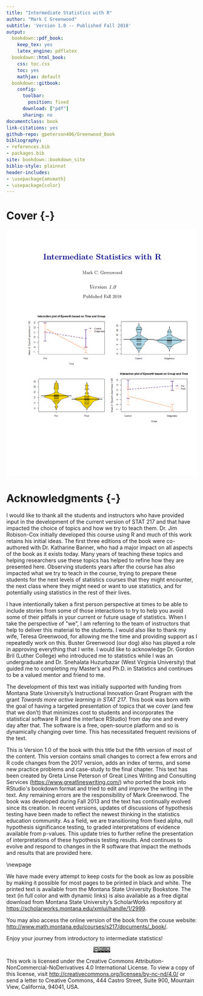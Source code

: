 ```yaml
--- 
title: "Intermediate Statistics with R"
author: "Mark C Greenwood"
subtitle: 'Version 1.0 -- Published Fall 2018'
output:
  bookdown::pdf_book: 
    keep_tex: yes
    latex_engine: pdflatex
  bookdown::html_book:
    css: toc.css
    toc: yes
    mathjax: default
  bookdown::gitbook:
    config:
      toolbar:
        position: fixed
      download: ["pdf"]
      sharing: no
documentclass: book
link-citations: yes
github-repo: gpeterson406/Greenwood_Book
bibliography:
- references.bib
- packages.bib
site: bookdown::bookdown_site
biblio-style: plainnat
header-includes:
- \usepackage{amsmath}
- \usepackage{color}
---
```




# Cover {-}

<img src="frontMatter/titlepage_2018.png" width="676" />

<!-- \frontmatter -->

# Acknowledgments {-}

I would like to thank all the students and instructors who have provided input in the development of the current version of STAT 217 and that have impacted the choice of topics and how we try to teach them. Dr. Jim Robison-Cox initially developed this course using R and much of this work retains his initial ideas. The first three editions of the book were co-authored with Dr. Katharine Banner, who had a major impact on all aspects of the book as it exists today. Many years of teaching these topics and helping researchers use these topics has helped to refine how they are presented here. Observing students years after the course has also impacted what we try to teach in the course, trying to prepare these students for the next levels of statistics courses that they might encounter, the next class where they might need or want to use statistics, and for potentially using statistics in the rest of their lives.

I have intentionally taken a first person perspective at times to be able to include stories from some of those interactions to try to help you avoid some of their pitfalls in your current or future usage of statistics. When I take the perspective of "we", I am referring to the team of instructors that help to deliver this material to the students. I would also like to thank my wife, Teresa Greenwood, for allowing me the time and providing support as I repeatedly work on this. Buster Greenwood (our dog) also has played a role in approving everything that I write. I would like to acknowledge Dr. Gordon Bril (Luther College) who introduced me to statistics while I was an undergraduate and Dr. Snehalata Huzurbazar (West Virginia University) that guided me to completing my Master’s and Ph.D. in Statistics and continues to be a valued mentor and friend to me.

The development of this text was initially supported with funding from Montana State University’s Instructional Innovation Grant Program with the grant *Towards more active learning in STAT 217*. This book was born with the goal of having a targeted presentation of topics that we cover (and few that we don’t) that minimizes cost to students and incorporates the statistical software R (and the interface RStudio) from day one and every day after that. The software is a free, open-source platform and so is dynamically changing over time. This has necessitated frequent revisions of the text. 

This is Version 1.0 of the book with this title but the fifth version of most of the content. This version contains small changes to correct a few errors and R code changes from the 2017 version, adds an index of terms, and some new practice problems and case-study to the final chapter. This text has been created by Greta Linse Peterson of Great Lines Writing and Consulting Services (https://www.greatlineswriting.com/) who ported the book into RStudio's bookdown format and tried to edit and improve the writing in the text. Any remaining errors are the responsibility of Mark Greenwood. The book was developed during Fall 2013 and the text has continually evolved since its creation. In recent versions, updates of discussions of hypothesis testing have been made to reflect the newest thinking in the statistics education community. As a field, we are transitioning from fixed alpha, null hypothesis significance testing, to graded interpretations of evidence available from p-values. This update tries to further refine the presentation of interpretations of these hypothesis testing results. And continues to evolve and respond to changes in the R software that impact the methods and results that are provided here.

\newpage

We have made every attempt to keep costs for the book as low as possible by making it possible for most pages to be printed in black and white. The printed text is available from the Montana State University Bookstore. The text (in full color and with dynamic links) is also available as a free digital download from Montana State University’s ScholarWorks repository at https://scholarworks.montana.edu/xmlui/handle/1/2999. 

You may also access the online version of the book from the couse website:
http://www.math.montana.edu/courses/s217/documents/_book/.

Enjoy your journey from introductory to intermediate statistics!
 
<img src="frontMatter/creative_commons_license.png" width="44" style="display: block; margin: auto;" />

This work is licensed under the Creative Commons Attribution-NonCommercial-NoDerivatives 4.0 International License. To view a copy of this license, visit http://creativecommons.org/licenses/by-nc-nd/4.0/ or send a letter to Creative Commons, 444 Castro Street, Suite 900, Mountain View, California, 94041, USA.



